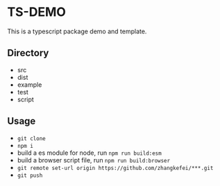 # TS-DEMO

This is a typescript package demo and template.

## Directory

- src
- dist
- example
- test
- script

## Usage

- `git clone`
- `npm i`
- build a es module for node, run `npm run build:esm`
- build a browser script file, run `npm run build:browser`
- `git remote set-url origin https://github.com/zhangkefei/***.git`
- `git push`
